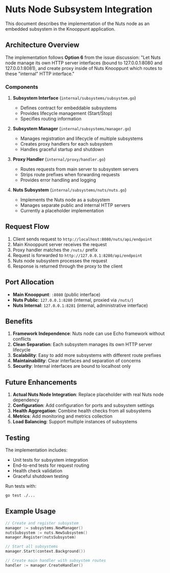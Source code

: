 # Nuts Node Subsystem Integration

This document describes the implementation of the Nuts node as an embedded subsystem in the Knooppunt application.

## Architecture Overview

The implementation follows **Option 6** from the issue discussion: "Let Nuts node manage its own HTTP server interfaces (bound to 127.0.0.1:8080 and 127.0.0.1:8081), and create proxy inside of Nuts Knooppunt which routes to these "internal" HTTP interface."

### Components

1. **Subsystem Interface** (`internal/subsystems/subsystem.go`)
   - Defines contract for embeddable subsystems
   - Provides lifecycle management (Start/Stop)
   - Specifies routing information

2. **Subsystem Manager** (`internal/subsystems/manager.go`)
   - Manages registration and lifecycle of multiple subsystems
   - Creates proxy handlers for each subsystem
   - Handles graceful startup and shutdown

3. **Proxy Handler** (`internal/proxy/handler.go`)
   - Routes requests from main server to subsystem servers
   - Strips route prefixes when forwarding requests
   - Provides error handling and logging

4. **Nuts Subsystem** (`internal/subsystems/nuts/nuts.go`)
   - Implements the Nuts node as a subsystem
   - Manages separate public and internal HTTP servers
   - Currently a placeholder implementation

## Request Flow

1. Client sends request to `http://localhost:8080/nuts/api/endpoint`
2. Main Knooppunt server receives the request
3. Proxy handler matches the `/nuts/` prefix
4. Request is forwarded to `http://127.0.0.1:8280/api/endpoint`
5. Nuts node subsystem processes the request
6. Response is returned through the proxy to the client

## Port Allocation

- **Main Knooppunt**: `:8080` (public interface)
- **Nuts Public**: `127.0.0.1:8280` (internal, proxied via `/nuts/`)
- **Nuts Internal**: `127.0.0.1:8281` (internal, administrative interface)

## Benefits

1. **Framework Independence**: Nuts node can use Echo framework without conflicts
2. **Clean Separation**: Each subsystem manages its own HTTP server lifecycle
3. **Scalability**: Easy to add more subsystems with different route prefixes
4. **Maintainability**: Clear interfaces and separation of concerns
5. **Security**: Internal interfaces are bound to localhost only

## Future Enhancements

1. **Actual Nuts Node Integration**: Replace placeholder with real Nuts node dependency
2. **Configuration**: Add configuration for ports and subsystem settings
3. **Health Aggregation**: Combine health checks from all subsystems
4. **Metrics**: Add monitoring and metrics collection
5. **Load Balancing**: Support multiple instances of subsystems

## Testing

The implementation includes:
- Unit tests for subsystem integration
- End-to-end tests for request routing
- Health check validation
- Graceful shutdown testing

Run tests with:
```bash
go test ./...
```

## Example Usage

```go
// Create and register subsystem
manager := subsystems.NewManager()
nutsSubsystem := nuts.NewSubsystem()
manager.Register(nutsSubsystem)

// Start all subsystems
manager.Start(context.Background())

// Create main handler with subsystem routes
handler := manager.CreateHandler()
```